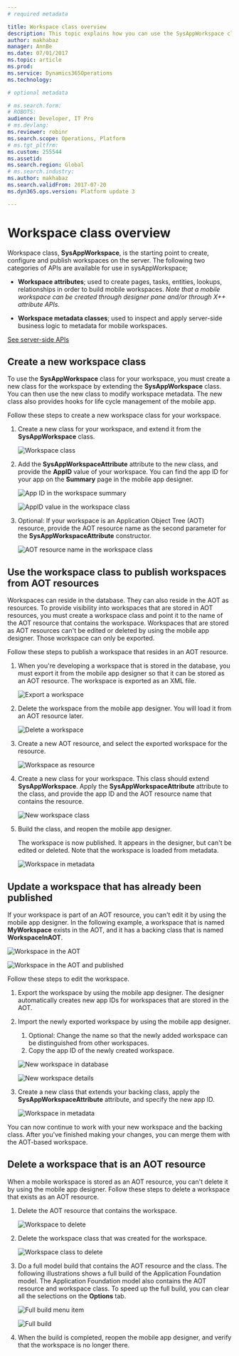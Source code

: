 ```yaml
---
# required metadata

title: Workspace class overview
description: This topic explains how you can use the SysAppWorkspace class to configure and publish workspaces on the server. 
author: makhabaz
manager: AnnBe
ms.date: 07/01/2017
ms.topic: article
ms.prod: 
ms.service: Dynamics365Operations
ms.technology: 

# optional metadata

# ms.search.form: 
# ROBOTS: 
audience: Developer, IT Pro
# ms.devlang: 
ms.reviewer: robinr
ms.search.scope: Operations, Platform
# ms.tgt_pltfrm: 
ms.custom: 255544
ms.assetid: 
ms.search.region: Global
# ms.search.industry: 
ms.author: makhabaz
ms.search.validFrom: 2017-07-20
ms.dyn365.ops.version: Platform update 3

---
```


# Workspace class overview

Workspace class, **SysAppWorkspace**, is the starting point to create, configure and publish workspaces on the server. The following two categories of APIs are available for use in sysAppWorkspace;

+ **Workspace attributes**; used to create pages, tasks, entities, lookups, relationships in order to build mobile workspaces. *Note that a mobile workspace can be created through designer pane and/or through X++ attribute APIs.*

+ **Workspace metadata classes**; used to inspect and apply server-side business logic to metadata for mobile workspaces. 

[See server-side APIs](mobile-workspace-server-apis.md)

## Create a new workspace class
To use the **SysAppWorkspace** class for your workspace, you must create a new class for the workspace by extending the **SysAppWorkspace** class. You can then use the new class to modify workspace metadata. The new class also provides hooks for life cycle management of the mobile app.

Follow these steps to create a new workspace class for your workspace.

1. Create a new class for your workspace, and extend it from the **SysAppWorkspace** class.

    ![Workspace class](media/workspace-api/WorkspaceClass.png)

2. Add the **SysAppWorkspaceAttribute** attribute to the new class, and provide the **AppID** value of your workspace. You can find the app ID for your app on the **Summary** page in the mobile app designer.

    ![App ID in the workspace summary](media/workspace-api/workspaceSummary.png)

    ![AppID value in the workspace class](media/workspace-api/WorkspaceClassWithAppId.png)

3. Optional: If your workspace is an Application Object Tree (AOT) resource, provide the AOT resource name as the second parameter for the **SysAppWorkspaceAttribute** constructor.

    ![AOT resource name in the workspace class](media/workspace-api/WorkspaceClassWithAOTResource.png)

## Use the workspace class to publish workspaces from AOT resources
Workspaces can reside in the database. They can also reside in the AOT as resources. To provide visibility into workspaces that are stored in AOT resources, you must create a workspace class and point it to the name of the AOT resource that contains the workspace. Workspaces that are stored as AOT resources can't be edited or deleted by using the mobile app designer. Those workspace can only be exported.

Follow these steps to publish a workspace that resides in an AOT resource.

1. When you're developing a workspace that is stored in the database, you must export it from the mobile app designer so that it can be stored as an AOT resource. The workspace is exported as an XML file.

    ![Export a workspace](media/workspace-api/ExportWorkspace.png)

2. Delete the workspace from the mobile app designer. You will load it from an AOT resource later.

    ![Delete a workspace](media/workspace-api/DeleteWorkspace.png)

3. Create a new AOT resource, and select the exported workspace for the resource.

    ![Workspace as resource](media/workspace-api/WorkspaceAsResource.png)

4. Create a new class for your workspace. This class should extend **SysAppWorkspace**. Apply the **SysAppWorkspaceAttribute** attribute to the class, and provide the app ID and the AOT resource name that contains the resource.

    ![New workspace class](media/workspace-api/NewWorkspaceClass.png)

5. Build the class, and reopen the mobile app designer.

    The workspace is now published. It appears in the designer, but can't be edited or deleted. Note that the workspace is loaded from metadata.

    ![Workspace in metadata](media/workspace-api/WorkspaceInMetadata.png)

## Update a workspace that has already been published
If your workspace is part of an AOT resource, you can't edit it by using the mobile app designer. In the following example, a workspace that is named **MyWorkspace** exists in the AOT, and it has a backing class that is named **WorkspaceInAOT**.

![Workspace in the AOT](media/workspace-api/UpdateWorkspaceInAOT.png)

![Workspace in the AOT and published](media/workspace-api/UpdateWorkspaceInAOTAndPublished.png)

Follow these steps to edit the workspace.

1. Export the workspace by using the mobile app designer. The designer automatically creates new app IDs for workspaces that are stored in the AOT.
2. Import the newly exported workspace by using the mobile app designer.

    1. Optional: Change the name so that the newly added workspace can be distinguished from other workspaces.
    2. Copy the app ID of the newly created workspace.

    ![New workspace in database](media/workspace-api/UpdateWorkspaceNewWorkspace.png)

    ![New workspace details](media/workspace-api/UpdateWorkspaceNewWorkspaceDetails.png)

3. Create a new class that extends your backing class, apply the **SysAppWorkspaceAttribute** attribute, and specify the new app ID.

    ![Workspace in metadata](media/workspace-api/UpdateWorkspaceNewWorkspaceClass.png)

You can now continue to work with your new workspace and the backing class. After you've finished making your changes, you can merge them with the AOT-based workspace.

## Delete a workspace that is an AOT resource
When a mobile workspace is stored as an AOT resource, you can't delete it by using the mobile app designer. Follow these steps to delete a workspace that exists as an AOT resource.

1. Delete the AOT resource that contains the workspace.

    ![Workspace to delete](media/workspace-api/WorkspaceAsResourceToBeDeleted.png)

2. Delete the workspace class that was created for the workspace.

    ![Workspace class to delete](media/workspace-api/WorkspaceClassToBeDeleted.png)

3. Do a full model build that contains the AOT resource and the class. The following illustrations shows a full build of the Application Foundation model. The Application Foundation model also contains the AOT resource and workspace class. To speed up the full build, you can clear all the selections on the **Options** tab.

    ![Full build menu item](media/workspace-api/FullBuildMenuItem.png)

    ![Full build](media/workspace-api/FullBuild.png)

4. When the build is completed, reopen the mobile app designer, and verify that the workspace is no longer there.

